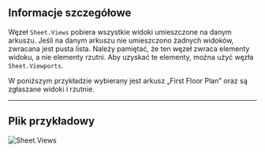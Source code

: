 ## Informacje szczegółowe
Węzeł `Sheet.Views` pobiera wszystkie widoki umieszczone na danym arkuszu. Jeśli na danym arkuszu nie umieszczono żadnych widoków, zwracana jest pusta lista. Należy pamiętać, że ten węzeł zwraca elementy widoku, a nie elementy rzutni. Aby uzyskać te elementy, można użyć węzła `Sheet.Viewports`.

W poniższym przykładzie wybierany jest arkusz „First Floor Plan” oraz są zgłaszane widoki i rzutnie.
___
## Plik przykładowy

![Sheet.Views](./Revit.Elements.Views.Sheet.Views_img.jpg)
